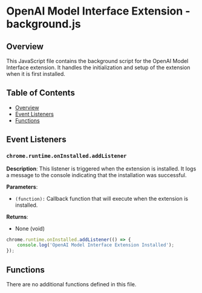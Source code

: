 # OpenAI Model Interface Extension - background.js

## Overview

This JavaScript file contains the background script for the OpenAI Model Interface extension.  It handles the initialization and setup of the extension when it is first installed.

## Table of Contents

* [Overview](#overview)
* [Event Listeners](#event-listeners)
* [Functions](#functions)


## Event Listeners

### `chrome.runtime.onInstalled.addListener`

**Description**: This listener is triggered when the extension is installed.  It logs a message to the console indicating that the installation was successful.

**Parameters**:

* `(function):`  Callback function that will execute when the extension is installed.

**Returns**:
- None (void)


```javascript
chrome.runtime.onInstalled.addListener(() => {
    console.log('OpenAI Model Interface Extension Installed');
});
```


## Functions

There are no additional functions defined in this file.


```
```